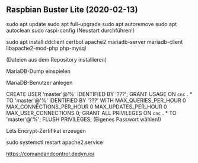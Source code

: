 Raspbian Buster Lite (2020-02-13)
---------------------------------

sudo apt update
sudo apt full-upgrade
sudo apt autoremove
sudo apt autoclean
sudo raspi-config 
(Neustart durchführen!)

sudo apt install ddclient certbot apache2 mariadb-server mariadb-client libapache2-mod-php php-mysql

(Dateien aus dem Repository installieren)

MariaDB-Dump einspielen

MariaDB-Benutzer anlegen

CREATE USER 'master'@'%' IDENTIFIED BY '???';
GRANT USAGE ON `cnc` . * TO 'master'@'%' IDENTIFIED BY '???' WITH MAX_QUERIES_PER_HOUR 0 MAX_CONNECTIONS_PER_HOUR 0 MAX_UPDATES_PER_HOUR 0 MAX_USER_CONNECTIONS 0;
GRANT ALL PRIVILEGES ON `cnc` . * TO 'master'@'%';
FLUSH PRIVILEGES;
(Eigenes Passwort wählen!)

Lets Encrypt-Zertifikat erzeugen

sudo systemctl restart apache2.service


https://comandandcontrol.dedyn.io/
